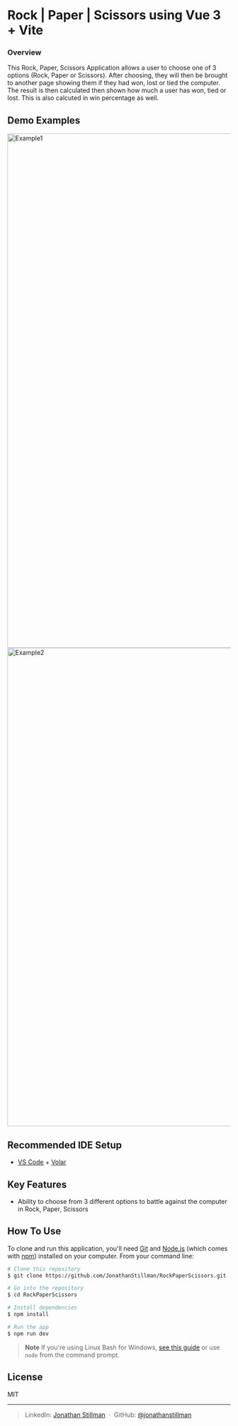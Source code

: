 # Rock | Paper | Scissors using Vue 3 + Vite
### Overview
This Rock, Paper, Scissors Application allows a user to choose one of 3 options (Rock, Paper or Scissors). After choosing, they will then be brought to another page showing them if they had won, lost or tied the computer. The result is then calculated then shown how much a user has won, tied or lost. This is also calcuted in win percentage as well.

## Demo Examples
<img width="1160" alt="Example1" src="https://user-images.githubusercontent.com/68572893/203623802-a786af83-807b-48e0-a99a-75e01b3d516a.png">
<img width="1079" alt="Example2" src="https://user-images.githubusercontent.com/68572893/203623811-47595295-67df-4510-8df8-ce4ab77f5e3e.png">

## Recommended IDE Setup

- [VS Code](https://code.visualstudio.com/) + [Volar](https://marketplace.visualstudio.com/items?itemName=Vue.volar)

## Key Features
* Ability to choose from 3 different options to battle against the computer in Rock, Paper, Scissors

## How To Use

To clone and run this application, you'll need [Git](https://git-scm.com) and [Node.js](https://nodejs.org/en/download/) (which comes with [npm](http://npmjs.com)) installed on your computer. From your command line:

```bash
# Clone this repository
$ git clone https://github.com/JonathanStillman/RockPaperScissors.git

# Go into the repository
$ cd RockPaperScissors

# Install dependencies
$ npm install

# Run the app
$ npm run dev
```

> **Note**
> If you're using Linux Bash for Windows, [see this guide](https://www.howtogeek.com/261575/how-to-run-graphical-linux-desktop-applications-from-windows-10s-bash-shell/) or use `node` from the command prompt.

## License

MIT

---

> LinkedIn: [Jonathan Stillman](https://www.linkedin.com/in/jonathanstillman1/) &nbsp;&middot;&nbsp;
> GitHub: [@jonathanstillman](https://github.com/JonathanStillman)
